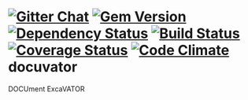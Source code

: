 [![Gitter Chat](http://img.shields.io/chat/gitter.png?color=brightgreen)](https://gitter.im/kevinjalbert/docuvator)
[![Gem Version](https://badge.fury.io/rb/docuvator.png)](http://badge.fury.io/rb/docuvator)
[![Dependency Status](https://gemnasium.com/kevinjalbert/docuvator.png)](https://gemnasium.com/kevinjalbert/docuvator)
[![Build Status](https://secure.travis-ci.org/kevinjalbert/docuvator.png?branch=master)](http://travis-ci.org/kevinjalbert/docuvator)
[![Coverage Status](https://coveralls.io/repos/kevinjalbert/docuvator/badge.png)](https://coveralls.io/r/kevinjalbert/docuvator)
[![Code Climate](https://codeclimate.com/github/kevinjalbert/docuvator.png)](https://codeclimate.com/github/kevinjalbert/docuvator)
docuvator
=========

DOCUment ExcaVATOR
